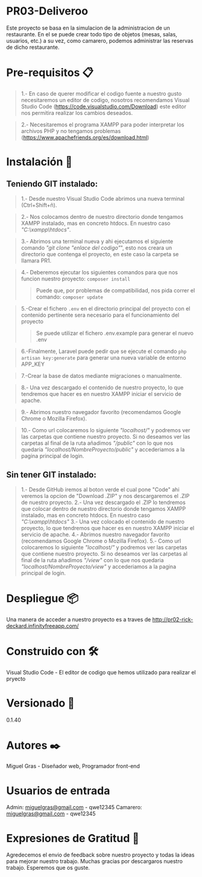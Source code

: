 # PR03-Deliveroo

Este proyecto se basa en la simulacion de la administracion de un restaurante. En el se puede crear todo tipo de objetos (mesas, salas, usuarios, etc.) a su vez, como camarero, podemos administrar las reservas de dicho restaurante.

# Pre-requisitos 📋

>1.- En caso de querer modificar el codigo fuente a nuestro gusto necesitaremos un editor de codigo, nosotros recomendamos Visual Studio Code (https://code.visualstudio.com/Download) este editor nos permitira realizar los cambios deseados.

>2.- Necesitaremos el programa XAMPP para poder interpretar los archivos PHP y no tengamos problemas (https://www.apachefriends.org/es/download.html)

# Instalación 🔧

## Teniendo GIT instalado:

>1.- Desde nuestro Visual Studio Code abrimos una nueva terminal (Ctrl+Shift+ñ).

>2.- Nos colocamos dentro de nuestro directorio donde tengamos XAMPP instalado, mas en concreto htdocs. En nuestro caso _"C:\xampp\htdocs"_.

>3.- Abrimos una terminal nueva y ahi ejecutamos el siguiente comando _"git clone "enlace del codigo"_", esto nos creara un directorio que contenga el proyecto, en este caso la carpeta se llamara PR1.

>4.- Deberemos ejecutar los siguientes comandos para que nos funcion nuestro proyecto: ```composer install``` 
>>Puede que, por problemas de compatibilidad, nos pida correr el comando: ```composer update```

>5.-Crear el fichero ```.env``` en el directorio principal del proyecto con el contenido pertinente sera necesario para el funcionamiento del proyecto
>>Se puede utilizar el fichero .env.example para generar el nuevo .env

>6.-Finalmente, Laravel puede pedir que se ejecute el comando ```php artisan key:generate``` para generar una nueva variable de entorno APP_KEY

>7.-Crear la base de datos mediante migraciones o manualmente.

>8.- Una vez descargado el contenido de nuestro proyecto, lo que tendremos que hacer es en nuestro XAMPP iniciar el servicio de apache.

>9.- Abrimos nuestro navegador favorito (recomendamos Google Chrome o Mozilla Firefox).

>10.- Como url colocaremos lo siguiente _"localhost/"_ y podremos ver las carpetas que contiene nuestro proyecto. Si no deseamos ver las carpetas al final de la ruta añadimos _"/public"_ con lo que nos quedaria _"localhost/NombreProyecto/public"_ y accederiamos a la pagina principal de login.

## Sin tener GIT instalado:

>1.- Desde GitHub iremos al boton verde el cual pone "Code" ahi veremos la opcion de "Download .ZIP" y nos descargaremos el .ZIP de nuestro proyecto.
>2.- Una vez descargado el .ZIP lo tendremos que colocar dentro de nuestro directorio donde tengamos XAMPP instalado, mas en concreto htdocs. En nuestro caso _"C:\xampp\htdocs"_
>3.- Una vez colocado el contenido de nuestro proyecto, lo que tendremos que hacer es en nuestro XAMPP iniciar el servicio de apache.
>4.- Abrimos nuestro navegador favorito (recomendamos Google Chrome o Mozilla Firefox).
>5.- Como url colocaremos lo siguiente _"localhost/"_ y podremos ver las carpetas que contiene nuestro proyecto. Si no deseamos ver las carpetas al final de la ruta añadimos _"/view"_ con lo que nos quedaria _"localhost/NombreProyecto/view"_ y accederiamos a la pagina principal de login.

# Despliegue 📦

Una manera de acceder a nuestro proyecto es a traves de http://pr02-rick-deckard.infinityfreeapp.com/

# Construido con 🛠️
Visual Studio Code - El editor de codigo que hemos utilizado para realizar el pryecto

# Versionado 📌
0.1.40

# Autores ✒️
Miguel Gras - Diseñador web, Programador front-end

# Usuarios de entrada
Admin:
  miguelgras@gmail.com - qwe12345
Camarero:
  miguelgras@gmail.com - qwe12345

# Expresiones de Gratitud 🎁
Agredecemos el envio de feedback sobre nuestro proyecto y todas la ideas para mejorar nuestro trabajo.
Muchas gracias por descargaros nuestro trabajo. Esperemos que os guste.
